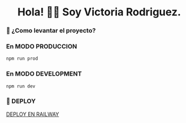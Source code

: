 <h1 align="center">Hola! 👋🏽 Soy Victoria Rodriguez.</h1>

<h3> 🌱 ¿Como levantar el proyecto? </h3>

### En MODO PRODUCCION

```bash
npm run prod
```

### En MODO DEVELOPMENT

```bash
npm run dev
```

### 🚀 DEPLOY
<a href=https://backendnode-production-5d7b.up.railway.app/ >DEPLOY EN RAILWAY</a>
